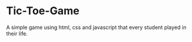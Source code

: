 # Tic-Toe-Game
A simple game using html, css and  javascript that every student played in their life.
